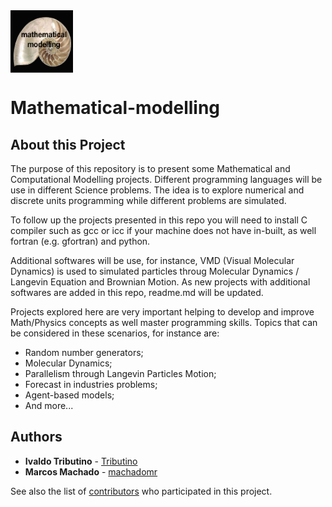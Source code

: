 <img align="top" src="images/mm.png" width= "100" height="100">

# Mathematical-modelling

## About this Project

The purpose of this repository is to present some Mathematical and Computational Modelling projects. Different programming languages will be use in different Science problems. The idea is to explore numerical and discrete units programming while different problems are simulated.

To follow up the projects presented in this repo you will need to install C compiler such as gcc or icc if your machine does not have in-built, as well fortran (e.g. gfortran) and python.

Additional softwares will be use, for instance, VMD (Visual Molecular Dynamics) is used to simulated particles throug Molecular Dynamics / Langevin Equation and Brownian Motion. As new projects with additional softwares are added in this repo, readme.md will be updated.

Projects explored here are very important helping to develop and improve Math/Physics concepts as well master programming skills. Topics that can be considered in these scenarios, for instance are:

- Random number generators;
- Molecular Dynamics;
- Parallelism through Langevin Particles Motion;
- Forecast in industries problems;
- Agent-based models;
- And more...


## Authors

* **Ivaldo Tributino** - [Tributino](https://github.com/Tributino)
* **Marcos Machado** - [machadomr](https://github.com/machadomr)

See also the list of [contributors](https://github.com/Tributino/Learning-Through-Kaggle-competition/contributors) who participated in this project.
